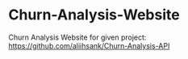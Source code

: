 # Churn-Analysis-Website

Churn Analysis Website for given project: https://github.com/aliihsank/Churn-Analysis-API
